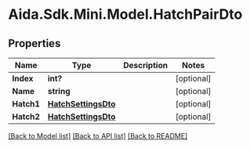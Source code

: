 # Aida.Sdk.Mini.Model.HatchPairDto

## Properties

Name | Type | Description | Notes
------------ | ------------- | ------------- | -------------
**Index** | **int?** |  | [optional] 
**Name** | **string** |  | [optional] 
**Hatch1** | [**HatchSettingsDto**](HatchSettingsDto.md) |  | [optional] 
**Hatch2** | [**HatchSettingsDto**](HatchSettingsDto.md) |  | [optional] 

[[Back to Model list]](../README.md#documentation-for-models) [[Back to API list]](../README.md#documentation-for-api-endpoints) [[Back to README]](../README.md)

